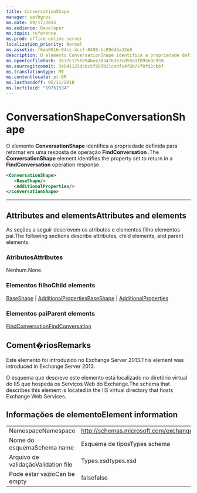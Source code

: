```yaml
---
title: ConversationShape
manager: sethgros
ms.date: 09/17/2015
ms.audience: Developer
ms.topic: reference
ms.prod: office-online-server
localization_priority: Normal
ms.assetid: f6ea8816-04cc-4ccf-8498-bc89d46a32e8
description: O elemento ConversationShape identifica a propriedade definida para retornar em uma resposta de operação FindConversation.
ms.openlocfilehash: 2637c175fe94be4303476363cd59a1f895b9c959
ms.sourcegitcommit: 34041125dc8c5f993b21cebfc4f8b72f0fd2cb6f
ms.translationtype: MT
ms.contentlocale: pt-BR
ms.lasthandoff: 06/11/2018
ms.locfileid: "19751534"
---
```

# <a name="conversationshape"></a><span data-ttu-id="466e7-103">ConversationShape</span><span class="sxs-lookup"><span data-stu-id="466e7-103">ConversationShape</span></span>

<span data-ttu-id="466e7-104">O elemento **ConversationShape** identifica a propriedade definida para retornar em uma resposta de operação **FindConversation** .</span><span class="sxs-lookup"><span data-stu-id="466e7-104">The **ConversationShape** element identifies the property set to return in a **FindConversation** operation response.</span></span> 
  
```XML
<ConversationShape>
   <BaseShape/>
   <AdditionalProperties/>
</ConversationShape>
```

 ****
## <a name="attributes-and-elements"></a><span data-ttu-id="466e7-105">Attributes and elements</span><span class="sxs-lookup"><span data-stu-id="466e7-105">Attributes and elements</span></span>

<span data-ttu-id="466e7-106">As seções a seguir descrevem os atributos e elementos filho elementos pai.</span><span class="sxs-lookup"><span data-stu-id="466e7-106">The following sections describe attributes, child elements, and parent elements.</span></span>
  
### <a name="attributes"></a><span data-ttu-id="466e7-107">Atributos</span><span class="sxs-lookup"><span data-stu-id="466e7-107">Attributes</span></span>

<span data-ttu-id="466e7-108">Nenhum.</span><span class="sxs-lookup"><span data-stu-id="466e7-108">None.</span></span>
  
### <a name="child-elements"></a><span data-ttu-id="466e7-109">Elementos filho</span><span class="sxs-lookup"><span data-stu-id="466e7-109">Child elements</span></span>

<span data-ttu-id="466e7-110">[BaseShape](baseshape.md) | [AdditionalProperties](additionalproperties.md)</span><span class="sxs-lookup"><span data-stu-id="466e7-110">[BaseShape](baseshape.md) | [AdditionalProperties](additionalproperties.md)</span></span>
  
### <a name="parent-elements"></a><span data-ttu-id="466e7-111">Elementos pai</span><span class="sxs-lookup"><span data-stu-id="466e7-111">Parent elements</span></span>

[<span data-ttu-id="466e7-112">FindConversation</span><span class="sxs-lookup"><span data-stu-id="466e7-112">FindConversation</span></span>](findconversation.md)
  
## <a name="remarks"></a><span data-ttu-id="466e7-113">Coment�rios</span><span class="sxs-lookup"><span data-stu-id="466e7-113">Remarks</span></span>

<span data-ttu-id="466e7-114">Este elemento foi introduzido no Exchange Server 2013.</span><span class="sxs-lookup"><span data-stu-id="466e7-114">This element was introduced in Exchange Server 2013.</span></span>
  
<span data-ttu-id="466e7-115">O esquema que descreve este elemento está localizado no diretório virtual do IIS que hospeda os Serviços Web do Exchange.</span><span class="sxs-lookup"><span data-stu-id="466e7-115">The schema that describes this element is located in the IIS virtual directory that hosts Exchange Web Services.</span></span>
  
## <a name="element-information"></a><span data-ttu-id="466e7-116">Informações de elemento</span><span class="sxs-lookup"><span data-stu-id="466e7-116">Element information</span></span>

|||
|:-----|:-----|
|<span data-ttu-id="466e7-117">Namespace</span><span class="sxs-lookup"><span data-stu-id="466e7-117">Namespace</span></span>  <br/> |http://schemas.microsoft.com/exchange/services/2006/types  <br/> |
|<span data-ttu-id="466e7-118">Nome do esquema</span><span class="sxs-lookup"><span data-stu-id="466e7-118">Schema name</span></span>  <br/> |<span data-ttu-id="466e7-119">Esquema de tipos</span><span class="sxs-lookup"><span data-stu-id="466e7-119">Types schema</span></span>  <br/> |
|<span data-ttu-id="466e7-120">Arquivo de validação</span><span class="sxs-lookup"><span data-stu-id="466e7-120">Validation file</span></span>  <br/> |<span data-ttu-id="466e7-121">Types.xsd</span><span class="sxs-lookup"><span data-stu-id="466e7-121">types.xsd</span></span>  <br/> |
|<span data-ttu-id="466e7-122">Pode estar vazio</span><span class="sxs-lookup"><span data-stu-id="466e7-122">Can be empty</span></span>  <br/> |<span data-ttu-id="466e7-123">false</span><span class="sxs-lookup"><span data-stu-id="466e7-123">false</span></span>  <br/> |
   

